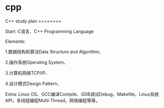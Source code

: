 # cpp
C++ study plan ========


Start:
C语言、C++ Programming Language


Elements:

1.数据结构和算法Data Structure and Algorithm、

2.操作系统Operating System、

3.计算机网络TCP/IP、

4.设计模式Design Pattern、


Extra: 
Linux OS、GCC编译Compile、GDB调试Debug、Makefile，Linux系统API，多线程编程Multi-Thread，网络编程等等。
